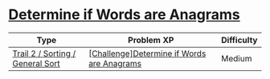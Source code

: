 # [Determine if Words are Anagrams](https://www.codetree.ai/trails/complete/curated-cards/challenge-determine-same-word)

|Type|Problem XP|Difficulty|
|---|---|---|
|[Trail 2 / Sorting / General Sort](https://www.codetree.ai/trail-info/novice-mid/)|[[Challenge]Determine if Words are Anagrams](https://www.codetree.ai/trails/complete/curated-cards/challenge-determine-same-word/)|Medium|

